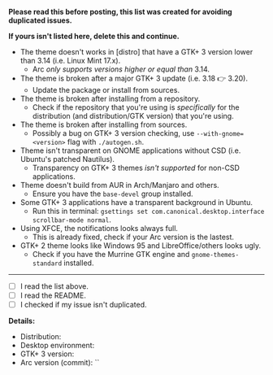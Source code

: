 **Please read this before posting, this list was created for avoiding duplicated issues.**

**If yours isn't listed here, delete this and continue.**

- The theme doesn't works in [distro] that have a GTK+ 3 version lower than 3.14 (i.e. Linux Mint 17.x).
  - Arc *only supports versions higher or equal than* 3.14.
- The theme is broken after a major GTK+ 3 update (i.e. 3.18 :point_right: 3.20).
  - Update the package or install from sources.
- The theme is broken after installing from a repository.
  - Check if the repository that you're using is *specifically* for the distribution (and distribution/GTK version) that you're using.
- The theme is broken after installing from sources.
  - Possibly a bug on GTK+ 3 version checking, use `--with-gnome=<version>` flag with `./autogen.sh`.
- Theme isn't transparent on GNOME applications without CSD (i.e. Ubuntu's patched Nautilus).
  - Transparency on GTK+ 3 themes *isn't supported* for non-CSD applications.
- Theme doesn't build from AUR in Arch/Manjaro and others.
  - Ensure you have the `base-devel` group installed.
- Some GTK+ 3 applications have a transparent background in Ubuntu.
  - Run this in terminal: `gsettings set com.canonical.desktop.interface scrollbar-mode normal`.
- Using XFCE, the notifications looks always full.
  - This is already fixed, check if your Arc version is the lastest.
- GTK+ 2 theme looks like Windows 95 and LibreOffice/others looks ugly.
  - Check if you have the Murrine GTK engine and `gnome-themes-standard` installed.

----

- [ ] I read the list above.
- [ ] I read the README.
- [ ] I checked if my issue isn't duplicated.

**Details:**

- Distribution:
- Desktop environment:
- GTK+ 3 version:
- Arc version (commit): ``
